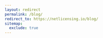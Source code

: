 ```yaml
---
layout: redirect
permalink: /blog/
redirect_to: https://netlicensing.io/blog/
sitemap:
  exclude: true
---
```

